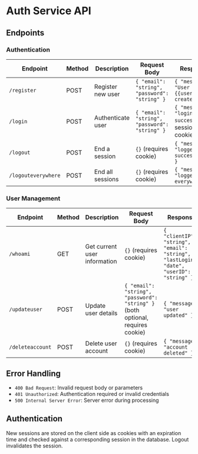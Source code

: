 # Auth Service API

## Endpoints

### Authentication

| Endpoint            | Method | Description       | Request Body                                  | Response                                          |
| ------------------- | ------ | ----------------- | --------------------------------------------- | ------------------------------------------------- |
| `/register`         | POST   | Register new user | `{ "email": "string", "password": "string" }` | `{ "message": "User {{user}} created" }`          |
| `/login`            | POST   | Authenticate user | `{ "email": "string", "password": "string" }` | `{ "message": "login success" }` + session cookie |
| `/logout`           | POST   | End a session     | `{}` (requires cookie)                        | `{ "message": "logged out successfully" }`        |
| `/logouteverywhere` | POST   | End all sessions  | `{}` (requires cookie)                        | `{ "message": "logged out everywhere" }`          |

### User Management

| Endpoint         | Method | Description                  | Request Body                                                                   | Response                                                                               |
| ---------------- | ------ | ---------------------------- | ------------------------------------------------------------------------------ | -------------------------------------------------------------------------------------- |
| `/whoami`        | GET    | Get current user information | `{}` (requires cookie)                                                         | `{ "clientIP": "string", "email": "string", "lastLogin": "date", "userID": "string" }` |
| `/updateuser`    | POST   | Update user details          | `{ "email": "string", "password": "string" }` (both optional, requires cookie) | `{ "message": "user updated" }`                                                        |
| `/deleteaccount` | POST   | Delete user account          | `{}` (requires cookie)                                                         | `{ "message": "account deleted" }`                                                     |

## Error Handling

- `400 Bad Request`: Invalid request body or parameters
- `401 Unauthorized`: Authentication required or invalid credentials
- `500 Internal Server Error`: Server error during processing

## Authentication

New sessions are stored on the client side as cookies with an expiration time and checked against a corresponding session in the database. Logout invalidates the session.
